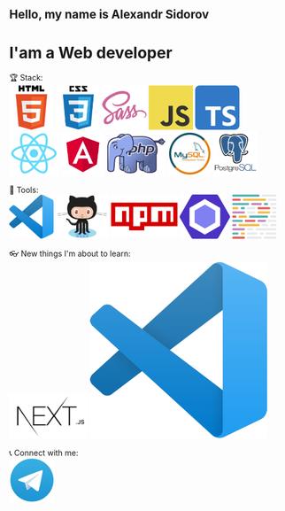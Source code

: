 ## Hello, my name is Alexandr Sidorov
# I'am a Web developer  
🏆 Stack:  
<img src="./src/assets/images/html5.png"  height="80" alt="HTML5">
<img src="./src/assets/images/css3.png"  height="80" alt="CSS3">
<img src="./src/assets/images/sass.png"  height="80" alt="SASS">
<img src="./src/assets/images/js.png"  height="80" alt="JS">
<img src="./src/assets/images/ts.png"  height="80" alt="TypeScript">
<img src="./src/assets/images/react.png"  height="80" alt="React">
<img src="./src/assets/images/angular.svg"  height="80" alt="Angular">
<img src="./src/assets/images/php.png"  height="80" alt="PHP">
<img src="./src/assets/images/mysql.jpg"  height="80" alt="MySQL">
<img src="./src/assets/images/postgresql.png"  height="80" alt="PostgreSQL">

🔨 Tools:  
<img src="./src/assets/images/vscode.png"  height="80" alt="VSCode">
<img src="./src/assets/images/github.png"  height="80" alt="GitHub">
<img src="./src/assets/images/npm.png"  height="80" alt="NPM">
<img src="./src/assets/images/eslint.svg"  height="80" alt="Eslint">
<img src="./src/assets/images/prettier.svg"  height="80" alt="Prettier">

👓 New things I'm about to learn:  
<img src="./src/assets/images/nextjs.png"  height="80" alt="NextJS">
![Alt VSCode](./src/assets/images/vscode.png "VSCode")

📞 Connect with me:  
<img src="./src/assets/images/telegramm.png"  height="80" alt="Telegramm">